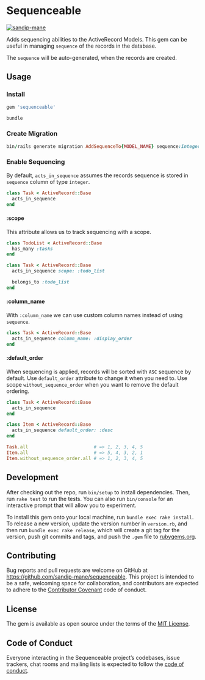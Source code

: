 # Sequenceable

[![sandip-mane](https://circleci.com/gh/sandip-mane/sequenceable.svg?style=svg)](https://app.circleci.com/pipelines/github/sandip-mane/sequenceable?branch=master)

Adds sequencing abilities to the ActiveRecord Models.
This gem can be useful in managing `sequence` of the records in the database.

The `sequence` will be auto-generated, when the records are created.

## Usage

### Install

```ruby
gem 'sequenceable'
```

```ruby
bundle
```

### Create Migration

```ruby
bin/rails generate migration AddSequenceTo{MODEL_NAME} sequence:integer
```

### Enable Sequencing

By default, `acts_in_sequence` assumes the records sequence is stored in `sequence` column of type `integer`.

```ruby
class Task < ActiveRecord::Base
  acts_in_sequence
end
```

#### :scope
This attribute allows us to track sequencing with a scope.

```ruby
class TodoList < ActiveRecord::Base
  has_many :tasks
end

class Task < ActiveRecord::Base
  acts_in_sequence scope: :todo_list

  belongs_to :todo_list
end
```

#### :column_name
With `:column_name` we can use custom column names instead of using `sequence`.

```ruby
class Task < ActiveRecord::Base
  acts_in_sequence column_name: :display_order
end
```

#### :default_order
When sequencing is applied, records will be sorted with `ASC` sequence by default. Use `default_order` attribute to change it when you need to.
Use scope `without_sequence_order` when you want to remove the default ordering.

```ruby
class Task < ActiveRecord::Base
  acts_in_sequence
end

class Item < ActiveRecord::Base
  acts_in_sequence default_order: :desc
end

Task.all                        # => 1, 2, 3, 4, 5
Item.all                        # => 5, 4, 3, 2, 1
Item.without_sequence_order.all # => 1, 2, 3, 4, 5
```

## Development

After checking out the repo, run `bin/setup` to install dependencies. Then, run `rake test` to run the tests. You can also run `bin/console` for an interactive prompt that will allow you to experiment.

To install this gem onto your local machine, run `bundle exec rake install`. To release a new version, update the version number in `version.rb`, and then run `bundle exec rake release`, which will create a git tag for the version, push git commits and tags, and push the `.gem` file to [rubygems.org](https://rubygems.org).

## Contributing

Bug reports and pull requests are welcome on GitHub at https://github.com/sandip-mane/sequenceable. This project is intended to be a safe, welcoming space for collaboration, and contributors are expected to adhere to the [Contributor Covenant](http://contributor-covenant.org) code of conduct.

## License

The gem is available as open source under the terms of the [MIT License](https://opensource.org/licenses/MIT).

## Code of Conduct

Everyone interacting in the Sequenceable project’s codebases, issue trackers, chat rooms and mailing lists is expected to follow the [code of conduct](https://github.com/sandip-mane/sequenceable/blob/master/CODE_OF_CONDUCT.md).
